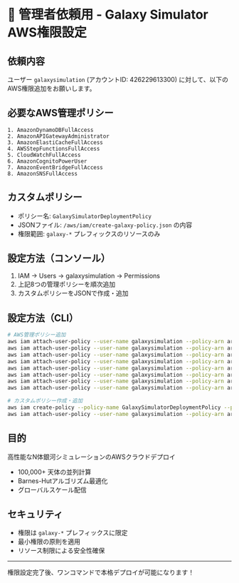 # 🔑 管理者依頼用 - Galaxy Simulator AWS権限設定

## 依頼内容
ユーザー `galaxysimulation` (アカウントID: 426229613300) に対して、以下のAWS権限追加をお願いします。

## 必要なAWS管理ポリシー
```
1. AmazonDynamoDBFullAccess
2. AmazonAPIGatewayAdministrator  
3. AmazonElastiCacheFullAccess
4. AWSStepFunctionsFullAccess
5. CloudWatchFullAccess
6. AmazonCognitoPowerUser
7. AmazonEventBridgeFullAccess
8. AmazonSNSFullAccess
```

## カスタムポリシー
- ポリシー名: `GalaxySimulatorDeploymentPolicy`
- JSONファイル: `/aws/iam/create-galaxy-policy.json` の内容
- 権限範囲: `galaxy-*` プレフィックスのリソースのみ

## 設定方法（コンソール）
1. IAM → Users → galaxysimulation → Permissions
2. 上記8つの管理ポリシーを順次追加
3. カスタムポリシーをJSONで作成・追加

## 設定方法（CLI）
```bash
# AWS管理ポリシー追加
aws iam attach-user-policy --user-name galaxysimulation --policy-arn arn:aws:iam::aws:policy/AmazonDynamoDBFullAccess
aws iam attach-user-policy --user-name galaxysimulation --policy-arn arn:aws:iam::aws:policy/AmazonAPIGatewayAdministrator
aws iam attach-user-policy --user-name galaxysimulation --policy-arn arn:aws:iam::aws:policy/AmazonElastiCacheFullAccess
aws iam attach-user-policy --user-name galaxysimulation --policy-arn arn:aws:iam::aws:policy/AWSStepFunctionsFullAccess
aws iam attach-user-policy --user-name galaxysimulation --policy-arn arn:aws:iam::aws:policy/CloudWatchFullAccess
aws iam attach-user-policy --user-name galaxysimulation --policy-arn arn:aws:iam::aws:policy/AmazonCognitoPowerUser
aws iam attach-user-policy --user-name galaxysimulation --policy-arn arn:aws:iam::aws:policy/AmazonEventBridgeFullAccess
aws iam attach-user-policy --user-name galaxysimulation --policy-arn arn:aws:iam::aws:policy/AmazonSNSFullAccess

# カスタムポリシー作成・追加
aws iam create-policy --policy-name GalaxySimulatorDeploymentPolicy --policy-document file://aws/iam/create-galaxy-policy.json
aws iam attach-user-policy --user-name galaxysimulation --policy-arn arn:aws:iam::426229613300:policy/GalaxySimulatorDeploymentPolicy
```

## 目的
高性能なN体銀河シミュレーションのAWSクラウドデプロイ
- 100,000+ 天体の並列計算
- Barnes-Hutアルゴリズム最適化
- グローバルスケール配信

## セキュリティ
- 権限は `galaxy-*` プレフィックスに限定
- 最小権限の原則を適用
- リソース制限による安全性確保

---
権限設定完了後、ワンコマンドで本格デプロイが可能になります！